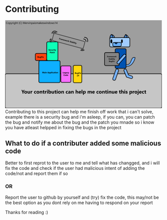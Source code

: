 # Contributing
![Contributing can help me continue my Project](Images\Contribution_Image1.png)
Contributing to this project can help me finish off work that i can't solve, example there is a security bug and i'm asleep, if you can, you can patch the bug and notify me about the bug and the patch you mnade so i know you have atleast helpped in fixing the bugs in the project

## What to do if a contributer added some malicious code
Better to first reprot to the user to me and tell what has changged, and i will fix the code and check if the user had malicious intent of adding the code/not and report them if so
### OR
Report the user to github by yourself and (try) fix the code, this may/not be the best option as you dont rely on me having to respond on your report

Thanks for reading :)